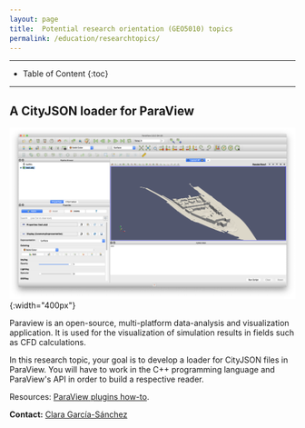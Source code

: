```yaml
---
layout: page
title:  Potential research orientation (GEO5010) topics
permalink: /education/researchtopics/
---
```


- - -

* Table of Content
{:toc}

- - -

## A CityJSON loader for ParaView

![](img/paraview.png){:width="400px"}

Paraview is an open-source, multi-platform data-analysis and visualization application. It is used for the visualization of simulation results in fields such as CFD calculations.

In this research topic, your goal is to develop a loader for CityJSON files in ParaView. You will have to work in the C++ programming language and ParaView's API in order to build a respective reader.

Resources: [ParaView plugins how-to](https://www.paraview.org/Wiki/ParaView/Plugin_HowTo).

**Contact:** [Clara García-Sánchez](https://cgarcia-sanchez.com)